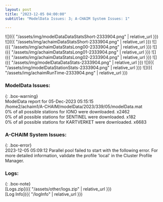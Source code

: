 ```yaml
---
layout: post
title: "2023-12-05 04:00:00"
subtitle: "ModelData Issues: 3; A-CHAIM System Issues: 1"

---
```


![]({{ "/assets/img/modelDataDataStatsShort-2333904.png" | relative_url }})
![]({{ "/assets/img/achaimDataStatsShort-2333904.png" | relative_url }})
![]({{ "/assets/img/achaimDataStatsLong00-2333904.png" | relative_url }})
![]({{ "/assets/img/achaimDataStatsLong01-2333904.png" | relative_url }})
![]({{ "/assets/img/achaimDataStatsLong02-2333904.png" | relative_url }})
![]({{ "/assets/img/modelDataDataStats-2333904.png" | relative_url }})
![]({{ "/assets/img/modelDataStationStats-2333904.png" | relative_url }})
![]({{ "/assets/img/achaimRunTime-2333904.png" | relative_url }})


### ModelData Issues:  
  
{: .box-warning}  
 ModelData report for 05-Dec-2023 05:15:15   
 /home2/achaim1/A-CHAIM/modelData/2023/339/05/modelData.mat   
 0% of all possible stations for IONO were downloaded. x2462   
 0% of all possible stations for SENTINEL were downloaded. x182   
 0% of all possible stations for KARTVERKET were downloaded. x6683   
  
### A-CHAIM System Issues:  
  
{: .box-error}  
2023-12-05 05:09:12 Parallel pool failed to start with the following error. For more detailed information, validate the profile 'local' in the Cluster Profile Manager.  

### Logs:  
  
{: .box-note}  
[Logs.zip]({{ "/assets/other/logs.zip" | relative_url }})  
[Log Info]({{ "/logInfo" | relative_url }})  
